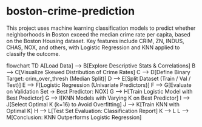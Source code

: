 # boston-crime-prediction
This project uses machine learning classification models to predict whether neighborhoods in Boston exceed the median crime rate per capita, based on the Boston Housing dataset. Key features include CRIM, ZN, INDUS, CHAS, NOX, and others, with Logistic Regression and KNN applied to classify the outcome.

flowchart TD
    A[Load Data] --> B[Explore Descriptive Stats & Correlations]
    B --> C[Visualize Skewed Distribution of Crime Rates]
    C --> D[Define Binary Target: crim_over_thresh (Median Split)]
    D --> E[Split Dataset (Train / Val / Test)]
    E --> F[Logistic Regression (Univariate Predictors)]
    F --> G[Evaluate on Validation Set → Best Predictor: NOX]
    G --> H[Train Logistic Model with Best Predictor]
    G --> I[KNN Models with Varying K on Best Predictor]
    I --> J[Select Optimal K (k=16) to Avoid Overfitting]
    J --> K[Train KNN with Optimal K]
    H --> L[Test Set Evaluation: Classification Report]
    K --> L
    L --> M[Conclusion: KNN Outperforms Logistic Regression]
